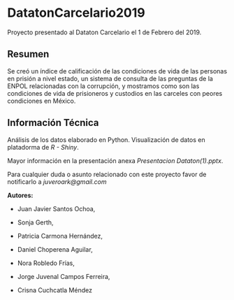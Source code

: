 # DatatonCarcelario2019
Proyecto presentado al Dataton Carcelario el 1 de Febrero del 2019.

## Resumen

Se creó un índice de calificación de las condiciones de vida de las personas en prisión a nivel estado, un sistema de consulta de las preguntas de la ENPOL relacionadas con la corrupción, y mostramos como son las condiciones de vida de prisioneros y custodios en las carceles con peores condiciones en México.

## Información Técnica

Análisis de los datos elaborado en Python. Visualización de datos en platadorma de _R - Shiny_. 

Mayor información en la presentación anexa _Presentacion Dataton(1).pptx_.

Para cualquier duda o asunto relacionado con este proyecto favor de notificarlo a _juveroark@gmail.com_

**Autores:**

* Juan Javier Santos Ochoa, 

* Sonja Gerth, 

* Patricia Carmona Hernández, 

* Daniel Choperena Aguilar, 

* Nora Robledo Frías, 

* Jorge Juvenal Campos Ferreira, 

* Crisna Cuchcatla Méndez

